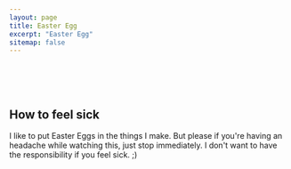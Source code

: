 ```yaml
---
layout: page
title: Easter Egg
excerpt: "Easter Egg"
sitemap: false
---
```


<br>
<br>
<br>

## How to feel sick

I like to put Easter Eggs in the things I make. But please if you're having an headache while watching this, just stop immediately. I don't want to have the responsibility if you feel sick. ;)
<br>
<br>
<br>


<script>
// this code was written by Johnson Zhong (http://johnsonzhong.me/evaluations/skulecourses/) but there are some little changes by me (for example the speed increases gradually, or the restart function)
var speed = 50; // the greater this value is the lower the speed is
var increaseSpeedEveryMs = 1;
var speedTimer = 0;
var timer = setInterval(transform, speed);
var degreez = 0;
var allSet = false;
var bellybutton;
function transform()
{
    if (!allSet)
    {
        var transOrigin = "50% 50%";
        document.body.parentElement.style.height = "100%";
        document.body.style.minHeight = "100%";
        document.body.style.transformOrigin = transOrigin;
        document.body.style.webkitTransformOrigin = transOrigin;
        document.body.style.mozTransformOrigin = transOrigin;
        bellybutton = document.createElement("button");
        bellybutton.innerHTML = "Stop";
        bellybutton.style.position = "absolute";
        bellybutton.style.left = "48%";
        bellybutton.style.top =  "48%";
        bellybutton.style.width = "80px";
        bellybutton.style.height =  "25px%";
        document.body.appendChild(bellybutton);
        bellybutton.onclick = stoppuking;
        allSet = true;
    }
    var transString = "rotate(" + degreez + "deg)";
    document.body.style.transform = transString;
    document.body.style.webkitTransform = transString;
    document.body.style.mozTransform = transString;
    if(speedTimer >= increaseSpeedEveryMs)
    {
        speedTimer = 0;
        if(speed > 1)
            speed--;
        if(increaseSpeedEveryMs <= 100)
            increaseSpeedEveryMs++;
        clearInterval(timer);
        timer = setInterval(transform, speed);
    }
    speedTimer++;
    degreez += 1;
}
function stoppuking()
{
    clearInterval(timer);
    /*var transString = "";
    document.body.style.transform = transString;
    document.body.style.webkitTransform = transString;
    document.body.style.mozTransform = transString;*/
    //document.body.removeChild(bellybutton);
    bellybutton.innerHTML = "Start";
    bellybutton.onclick = restart;
}

function restart()
{
    speed = 50;
    increaseSpeedEveryMs = 1;
    speedTimer = 0;
    timer = setInterval(transform, speed);
    bellybutton.innerHTML = "Stop";
    bellybutton.onclick = stoppuking;
}
</script>